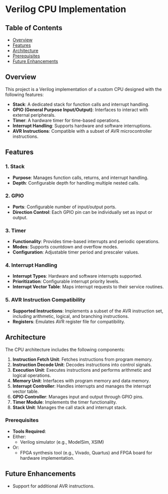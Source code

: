 # Verilog CPU Implementation

## Table of Contents
- [Overview](#overview)
- [Features](#features)
- [Architecture](#architecture)
- [Prerequisites](#prerequisites)
- [Future Enhancements](#future-enhancements)
## Overview
This project is a Verilog implementation of a custom CPU designed with the following features:

- **Stack**: A dedicated stack for function calls and interrupt handling.
- **GPIO (General Purpose Input/Output)**: Interfaces to interact with external peripherals.
- **Timer**: A hardware timer for time-based operations.
- **Interrupt Handling**: Supports hardware and software interruptions.
- **AVR Instructions**: Compatible with a subset of AVR microcontroller instructions.

## Features

### 1. Stack
- **Purpose**: Manages function calls, returns, and interrupt handling.
- **Depth**: Configurable depth for handling multiple nested calls.

### 2. GPIO
- **Ports**: Configurable number of input/output ports.
- **Direction Control**: Each GPIO pin can be individually set as input or output.

### 3. Timer
- **Functionality**: Provides time-based interrupts and periodic operations.
- **Modes**: Supports countdown and overflow modes.
- **Configuration**: Adjustable timer period and prescaler values.

### 4. Interrupt Handling
- **Interrupt Types**: Hardware and software interrupts supported.
- **Prioritization**: Configurable interrupt priority levels.
- **Interrupt Vector Table**: Maps interrupt requests to their service routines.

### 5. AVR Instruction Compatibility
- **Supported Instructions**: Implements a subset of the AVR instruction set, including arithmetic, logical, and branching instructions.
- **Registers**: Emulates AVR register file for compatibility.

## Architecture
The CPU architecture includes the following components:

1. **Instruction Fetch Unit**: Fetches instructions from program memory.
2. **Instruction Decode Unit**: Decodes instructions into control signals.
3. **Execution Unit**: Executes instructions and performs arithmetic and logical operations.
4. **Memory Unit**: Interfaces with program memory and data memory.
5. **Interrupt Controller**: Handles interrupts and manages the interrupt vector table.
6. **GPIO Controller**: Manages input and output through GPIO pins.
7. **Timer Module**: Implements the timer functionality.
8. **Stack Unit**: Manages the call stack and interrupt stack.

### Prerequisites
- **Tools Required**:
- Either:
  - Verilog simulator (e.g., ModelSim, XSIM)
- Or:
  - FPGA synthesis tool (e.g., Vivado, Quartus) and FPGA board for hardware implementation.
## Future Enhancements
- Support for additional AVR instructions.

